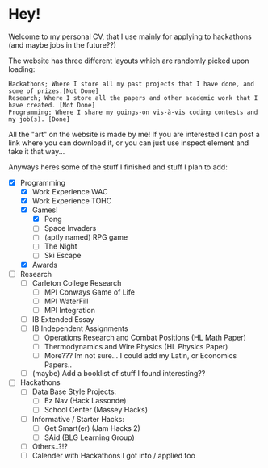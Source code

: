 # Hey!
Welcome to my personal CV, that I use mainly for applying to hackathons (and maybe jobs in the future??)

The website has three different layouts which are randomly picked upon loading:
```
Hackathons; Where I store all my past projects that I have done, and some of prizes.[Not Done] 
Research; Where I store all the papers and other academic work that I have created. [Not Done] 
Programming; Where I share my goings-on vis-à-vis coding contests and my job(s). [Done] 
```
All the "art" on the website is made by me! If you are interested I can post a link where you can download it, or you can just use inspect element and take it that way...

Anyways heres some of the stuff I finished and stuff I plan to add:
- [x] Programming
  - [x] Work Experience WAC
  - [x] Work Experience TOHC
  - [x] Games! 
    - [x] Pong
    - [ ] Space Invaders
    - [ ] (aptly named) RPG game
    - [ ] The Night
    - [ ] Ski Escape
  - [x] Awards
- [ ] Research
    - [ ] Carleton College Research
      - [ ] MPI Conways Game of Life
      - [ ] MPI WaterFill
      - [ ] MPI Integration
    - [ ] IB Extended Essay
    - [ ] IB Independent Assignments
      - [ ] Operations Research and Combat Positions (HL Math Paper)
      - [ ] Thermodynamics and Wire Physics (HL Physics Paper)
      - [ ] More??? Im not sure... I could add my Latin, or Economics Papers..
    - [ ] (maybe) Add a booklist of stuff I found interesting??
- [ ] Hackathons
  - [ ] Data Base Style Projects:
    - [ ] Ez Nav (Hack Lassonde)
    - [ ] School Center (Massey Hacks)
  - [ ] Informative / Starter Hacks:
    - [ ] Get Smart(er) (Jam Hacks 2)
    - [ ] SAid (BLG Learning Group)
  - [ ] Others..?!? 
  - [ ] Calender with Hackathons I got into / applied too
